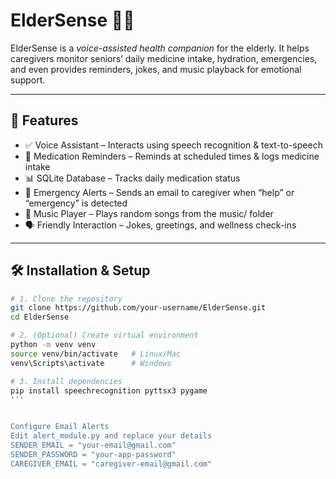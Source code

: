 # ElderSense 🧓🤖

ElderSense is a *voice-assisted health companion* for the elderly. It helps caregivers monitor seniors’ daily medicine intake, hydration, emergencies, and even provides reminders, jokes, and music playback for emotional support.  

---

## 🚀 Features
- ✅ Voice Assistant – Interacts using speech recognition & text-to-speech  
- 💊 Medication Reminders – Reminds at scheduled times & logs medicine intake  
- 📊 SQLite Database – Tracks daily medication status  
- 📧 Emergency Alerts – Sends an email to caregiver when “help” or “emergency” is detected  
- 🎵 Music Player – Plays random songs from the music/ folder  
- 🗣 Friendly Interaction – Jokes, greetings, and wellness check-ins  

---

## 🛠 Installation & Setup

```bash
# 1. Clone the repository
git clone https://github.com/your-username/ElderSense.git
cd ElderSense

# 2. (Optional) Create virtual environment
python -m venv venv
source venv/bin/activate   # Linux/Mac
venv\Scripts\activate      # Windows

# 3. Install dependencies
pip install speechrecognition pyttsx3 pygame
'''


Configure Email Alerts
Edit alert_module.py and replace your details
SENDER_EMAIL = "your-email@gmail.com"
SENDER_PASSWORD = "your-app-password"
CAREGIVER_EMAIL = "caregiver-email@gmail.com"
